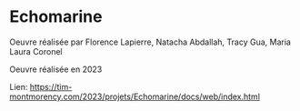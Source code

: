 # Echomarine

Oeuvre réalisée par Florence Lapierre, Natacha Abdallah, Tracy Gua, Maria Laura Coronel

Oeuvre réalisée en 2023

Lien: https://tim-montmorency.com/2023/projets/Echomarine/docs/web/index.html
